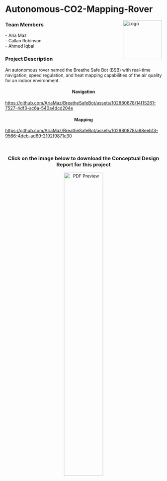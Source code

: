 # Autonomous-CO2-Mapping-Rover

<a href="https://github.com/AriaMaz">
<img src="https://github.com/AriaMaz/Autonomous-CO2-Mapping-Rover/assets/102880878/2a8ef742-7397-4c16-946e-9b64c6d6a57d" align="right" width="125" alt="Logo">
</a>
<h3 align="left">Team Members</h3>
- Aria Maz <br>
- Callan Robinson <br> 
- Ahmed Iqbal <br>
<p><p>

<h3 align="left">Project Description</h3>
An autonomous rover named the Breathe Safe Bot (BSB) with real-time navigation, speed regulation, and heat mapping capabilities of the air quality for an indoor environment.

<h4 align="middle">Navigation</h4>

https://github.com/AriaMaz/BreatheSafeBot/assets/102880878/14f15261-7527-4df3-ac6a-540a4dcd204e


<h4 align="middle">Mapping</h4>

https://github.com/AriaMaz/BreatheSafeBot/assets/102880878/a98eeb13-9566-4deb-ad69-2192f9871e30

<br>
<h3 align="middle">Click on the image below to download the Conceptual Design Report for this project</h3>
<div align="center">
    <a href="https://raw.githubusercontent.com/AriaMaz/Autonomous-CO2-Mapping-Rover/main/BSBConseptualDesignReport.pdf">
        <img src="https://github.com/AriaMaz/Autonomous-CO2-Mapping-Rover/assets/102880878/102e29c1-ec53-45fe-9cb7-3e06ca39eb44" width="50%" alt="PDF Preview">
    </a>
</div>
